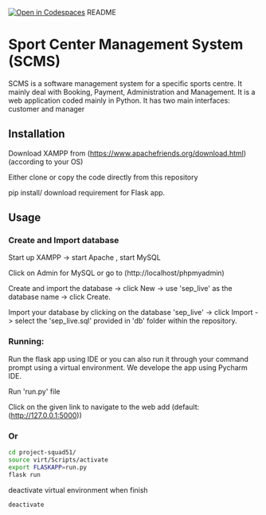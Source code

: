[![Open in Codespaces](https://classroom.github.com/assets/launch-codespace-f4981d0f882b2a3f0472912d15f9806d57e124e0fc890972558857b51b24a6f9.svg)](https://classroom.github.com/open-in-codespaces?assignment_repo_id=10161976)
README

# Sport Center Management System (SCMS)

SCMS is a software management system for a specific sports centre. It mainly deal with Booking, Payment, Administration and Management. It is a web application coded mainly in Python. It has two main interfaces: customer and manager

## Installation

Download XAMPP from (https://www.apachefriends.org/download.html) (according to your OS)

Either clone or copy the code directly from this repository

pip install/ download requirement for Flask app.

## Usage
### Create and Import database 
Start up XAMPP -> start Apache , start MySQL

Click on Admin for MySQL or go to (http://localhost/phpmyadmin)

Create and import the database -> click New -> use 'sep_live' as the database name -> click Create.

Import your database by clicking on the database 'sep_live' ->  click Import -> select the 'sep_live.sql' provided in 'db' folder within the repository.

### Running:

Run the flask app using IDE or you can also run it through your command prompt using a virtual environment. 
We develope the app using Pycharm IDE.

Run 'run.py' file

Click on the given link to navigate to the web add (default:(http://127.0.0.1:5000)) 

### Or

```bash
cd project-squad51/
source virt/Scripts/activate
export FLASKAPP=run.py
flask run
```

deactivate virtual environment when finish

```bash
deactivate
```




